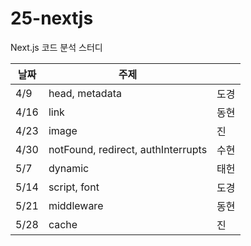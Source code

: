 # 25-nextjs
Next.js 코드 분석 스터디

| 날짜  | 주제        |      |
|------|------------|------|
|  4/9 | head, metadata | 도경 |
| 4/16 | link       | 동현 |
| 4/23 | image      | 진 |
| 4/30 | notFound, redirect, authInterrupts | 수현 |
|  5/7 | dynamic    | 태헌 |
| 5/14 | script, font | 도경 |
| 5/21 | middleware | 동현 |
| 5/28 | cache      | 진 |
